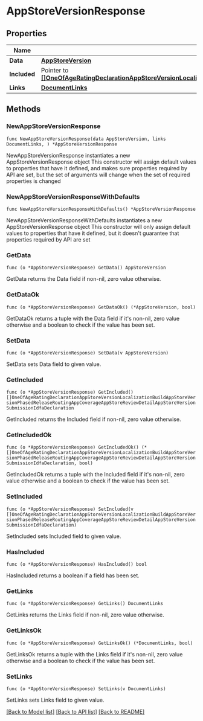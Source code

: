 # AppStoreVersionResponse

## Properties

Name | Type | Description | Notes
------------ | ------------- | ------------- | -------------
**Data** | [**AppStoreVersion**](AppStoreVersion.md) |  | 
**Included** | Pointer to [**[]OneOfAgeRatingDeclarationAppStoreVersionLocalizationBuildAppStoreVersionPhasedReleaseRoutingAppCoverageAppStoreReviewDetailAppStoreVersionSubmissionIdfaDeclaration**](OneOfAgeRatingDeclarationAppStoreVersionLocalizationBuildAppStoreVersionPhasedReleaseRoutingAppCoverageAppStoreReviewDetailAppStoreVersionSubmissionIdfaDeclaration.md) |  | [optional] 
**Links** | [**DocumentLinks**](DocumentLinks.md) |  | 

## Methods

### NewAppStoreVersionResponse

`func NewAppStoreVersionResponse(data AppStoreVersion, links DocumentLinks, ) *AppStoreVersionResponse`

NewAppStoreVersionResponse instantiates a new AppStoreVersionResponse object
This constructor will assign default values to properties that have it defined,
and makes sure properties required by API are set, but the set of arguments
will change when the set of required properties is changed

### NewAppStoreVersionResponseWithDefaults

`func NewAppStoreVersionResponseWithDefaults() *AppStoreVersionResponse`

NewAppStoreVersionResponseWithDefaults instantiates a new AppStoreVersionResponse object
This constructor will only assign default values to properties that have it defined,
but it doesn't guarantee that properties required by API are set

### GetData

`func (o *AppStoreVersionResponse) GetData() AppStoreVersion`

GetData returns the Data field if non-nil, zero value otherwise.

### GetDataOk

`func (o *AppStoreVersionResponse) GetDataOk() (*AppStoreVersion, bool)`

GetDataOk returns a tuple with the Data field if it's non-nil, zero value otherwise
and a boolean to check if the value has been set.

### SetData

`func (o *AppStoreVersionResponse) SetData(v AppStoreVersion)`

SetData sets Data field to given value.


### GetIncluded

`func (o *AppStoreVersionResponse) GetIncluded() []OneOfAgeRatingDeclarationAppStoreVersionLocalizationBuildAppStoreVersionPhasedReleaseRoutingAppCoverageAppStoreReviewDetailAppStoreVersionSubmissionIdfaDeclaration`

GetIncluded returns the Included field if non-nil, zero value otherwise.

### GetIncludedOk

`func (o *AppStoreVersionResponse) GetIncludedOk() (*[]OneOfAgeRatingDeclarationAppStoreVersionLocalizationBuildAppStoreVersionPhasedReleaseRoutingAppCoverageAppStoreReviewDetailAppStoreVersionSubmissionIdfaDeclaration, bool)`

GetIncludedOk returns a tuple with the Included field if it's non-nil, zero value otherwise
and a boolean to check if the value has been set.

### SetIncluded

`func (o *AppStoreVersionResponse) SetIncluded(v []OneOfAgeRatingDeclarationAppStoreVersionLocalizationBuildAppStoreVersionPhasedReleaseRoutingAppCoverageAppStoreReviewDetailAppStoreVersionSubmissionIdfaDeclaration)`

SetIncluded sets Included field to given value.

### HasIncluded

`func (o *AppStoreVersionResponse) HasIncluded() bool`

HasIncluded returns a boolean if a field has been set.

### GetLinks

`func (o *AppStoreVersionResponse) GetLinks() DocumentLinks`

GetLinks returns the Links field if non-nil, zero value otherwise.

### GetLinksOk

`func (o *AppStoreVersionResponse) GetLinksOk() (*DocumentLinks, bool)`

GetLinksOk returns a tuple with the Links field if it's non-nil, zero value otherwise
and a boolean to check if the value has been set.

### SetLinks

`func (o *AppStoreVersionResponse) SetLinks(v DocumentLinks)`

SetLinks sets Links field to given value.



[[Back to Model list]](../README.md#documentation-for-models) [[Back to API list]](../README.md#documentation-for-api-endpoints) [[Back to README]](../README.md)



